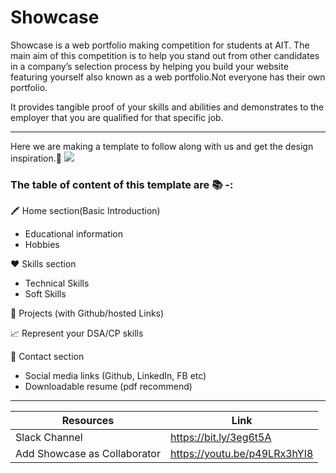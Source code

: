 # Showcase

Showcase is a web portfolio making competition for students at AIT. The main aim of this competition is to help you stand out from other candidates in a company’s selection process by helping you build your website featuring yourself also known as a web portfolio.Not everyone has their own portfolio.

It provides tangible proof of your skills and abilities and demonstrates to the employer that you are qualified for that  specific job.


***
Here we are making a template to follow along with us and get the design inspiration.🎃 <img src="https://img.shields.io/badge/code_style-standard-brightgreen.svg">

### The table of content of this template are 📚 -:

🖍 Home section(Basic Introduction)  
   +   Educational information
   +  Hobbies 

♥ Skills section
   + Technical Skills 
   + Soft Skills 

📝 Projects (with Github/hosted Links)

📈 Represent your DSA/CP skills 

📮 Contact section
   + Social media links (Github, LinkedIn, FB etc)
   + Downloadable resume (pdf recommend)

---

| Resources | Link |
| ------ | ------ |
| Slack Channel | https://bit.ly/3eg6t5A |
| Add Showcase as Collaborator | https://youtu.be/p49LRx3hYI8|
